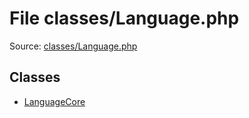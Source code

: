 File classes/Language.php
=========

Source: [classes/Language.php](https://github.com/PrestaShop/PrestaShop/blob/1.6.0.7/classes/Language.php)


Classes
-------

* [LanguageCore](class.LanguageCore.md)

